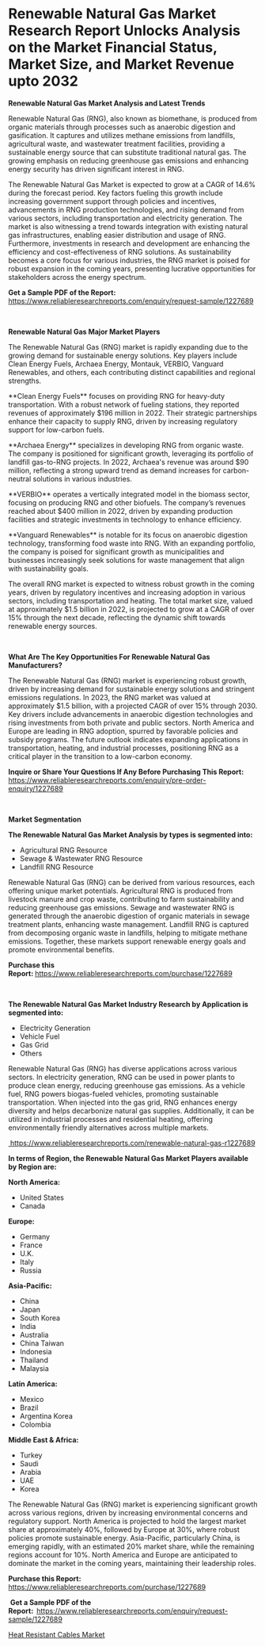 <p><h1>Renewable Natural Gas Market Research Report Unlocks Analysis on the Market Financial Status, Market Size, and Market Revenue upto 2032</h1></p><p><strong>Renewable Natural Gas Market Analysis and Latest Trends</strong></p>
<p><p>Renewable Natural Gas (RNG), also known as biomethane, is produced from organic materials through processes such as anaerobic digestion and gasification. It captures and utilizes methane emissions from landfills, agricultural waste, and wastewater treatment facilities, providing a sustainable energy source that can substitute traditional natural gas. The growing emphasis on reducing greenhouse gas emissions and enhancing energy security has driven significant interest in RNG.</p><p>The Renewable Natural Gas Market is expected to grow at a CAGR of 14.6% during the forecast period. Key factors fueling this growth include increasing government support through policies and incentives, advancements in RNG production technologies, and rising demand from various sectors, including transportation and electricity generation. The market is also witnessing a trend towards integration with existing natural gas infrastructures, enabling easier distribution and usage of RNG. Furthermore, investments in research and development are enhancing the efficiency and cost-effectiveness of RNG solutions. As sustainability becomes a core focus for various industries, the RNG market is poised for robust expansion in the coming years, presenting lucrative opportunities for stakeholders across the energy spectrum.</p></p>
<p><strong>Get a Sample PDF of the Report:&nbsp;</strong> <a href="https://www.reliableresearchreports.com/enquiry/request-sample/1227689?utm_campaign=2294&utm_medium=2&utm_source=Github&utm_content=ia&utm_term=13022025&utm_id=renewable-natural-gas">https://www.reliableresearchreports.com/enquiry/request-sample/1227689</a></p>
<p>&nbsp;</p>
<p><strong>Renewable Natural Gas Major Market Players</strong></p>
<p><p>The Renewable Natural Gas (RNG) market is rapidly expanding due to the growing demand for sustainable energy solutions. Key players include Clean Energy Fuels, Archaea Energy, Montauk, VERBIO, Vanguard Renewables, and others, each contributing distinct capabilities and regional strengths.</p><p>**Clean Energy Fuels** focuses on providing RNG for heavy-duty transportation. With a robust network of fueling stations, they reported revenues of approximately $196 million in 2022. Their strategic partnerships enhance their capacity to supply RNG, driven by increasing regulatory support for low-carbon fuels.</p><p>**Archaea Energy** specializes in developing RNG from organic waste. The company is positioned for significant growth, leveraging its portfolio of landfill gas-to-RNG projects. In 2022, Archaea's revenue was around $90 million, reflecting a strong upward trend as demand increases for carbon-neutral solutions in various industries.</p><p>**VERBIO** operates a vertically integrated model in the biomass sector, focusing on producing RNG and other biofuels. The company’s revenues reached about $400 million in 2022, driven by expanding production facilities and strategic investments in technology to enhance efficiency.</p><p>**Vanguard Renewables** is notable for its focus on anaerobic digestion technology, transforming food waste into RNG. With an expanding portfolio, the company is poised for significant growth as municipalities and businesses increasingly seek solutions for waste management that align with sustainability goals.</p><p>The overall RNG market is expected to witness robust growth in the coming years, driven by regulatory incentives and increasing adoption in various sectors, including transportation and heating. The total market size, valued at approximately $1.5 billion in 2022, is projected to grow at a CAGR of over 15% through the next decade, reflecting the dynamic shift towards renewable energy sources.</p></p>
<p>&nbsp;</p>
<p><strong>What Are The Key Opportunities For Renewable Natural Gas Manufacturers?</strong></p>
<p><p>The Renewable Natural Gas (RNG) market is experiencing robust growth, driven by increasing demand for sustainable energy solutions and stringent emissions regulations. In 2023, the RNG market was valued at approximately $1.5 billion, with a projected CAGR of over 15% through 2030. Key drivers include advancements in anaerobic digestion technologies and rising investments from both private and public sectors. North America and Europe are leading in RNG adoption, spurred by favorable policies and subsidy programs. The future outlook indicates expanding applications in transportation, heating, and industrial processes, positioning RNG as a critical player in the transition to a low-carbon economy.</p></p>
<p><strong>Inquire or Share Your Questions If Any Before Purchasing This Report:</strong> <a href="https://www.reliableresearchreports.com/enquiry/pre-order-enquiry/1227689?utm_campaign=2294&utm_medium=2&utm_source=Github&utm_content=ia&utm_term=13022025&utm_id=renewable-natural-gas">https://www.reliableresearchreports.com/enquiry/pre-order-enquiry/1227689</a></p>
<p>&nbsp;</p>
<p><strong>Market Segmentation</strong></p>
<p><strong>The Renewable Natural Gas Market Analysis by types is segmented into:</strong></p>
<p><ul><li>Agricultural RNG Resource</li><li>Sewage & Wastewater RNG Resource</li><li>Landfill RNG Resource</li></ul></p>
<p><p>Renewable Natural Gas (RNG) can be derived from various resources, each offering unique market potentials. Agricultural RNG is produced from livestock manure and crop waste, contributing to farm sustainability and reducing greenhouse gas emissions. Sewage and wastewater RNG is generated through the anaerobic digestion of organic materials in sewage treatment plants, enhancing waste management. Landfill RNG is captured from decomposing organic waste in landfills, helping to mitigate methane emissions. Together, these markets support renewable energy goals and promote environmental benefits.</p></p>
<p><strong>Purchase this Report:&nbsp;</strong><a href="https://www.reliableresearchreports.com/purchase/1227689?utm_campaign=2294&utm_medium=2&utm_source=Github&utm_content=ia&utm_term=13022025&utm_id=renewable-natural-gas">https://www.reliableresearchreports.com/purchase/1227689</a></p>
<p>&nbsp;</p>
<p><strong>The Renewable Natural Gas Market Industry Research by Application is segmented into:</strong></p>
<p><ul><li>Electricity Generation</li><li>Vehicle Fuel</li><li>Gas Grid</li><li>Others</li></ul></p>
<p><p>Renewable Natural Gas (RNG) has diverse applications across various sectors. In electricity generation, RNG can be used in power plants to produce clean energy, reducing greenhouse gas emissions. As a vehicle fuel, RNG powers biogas-fueled vehicles, promoting sustainable transportation. When injected into the gas grid, RNG enhances energy diversity and helps decarbonize natural gas supplies. Additionally, it can be utilized in industrial processes and residential heating, offering environmentally friendly alternatives across multiple markets.</p></p>
<p><a href="https://www.reliableresearchreports.com/renewable-natural-gas-r1227689?utm_campaign=2294&utm_medium=2&utm_source=Github&utm_content=ia&utm_term=13022025&utm_id=renewable-natural-gas">&nbsp;https://www.reliableresearchreports.com/renewable-natural-gas-r1227689</a></p>
<p><strong>In terms of Region, the Renewable Natural Gas Market Players available by Region are:</strong></p>
<p>
    <p> <strong> North America: </strong>
        <ul>
            <li>United States</li>
            <li>Canada</li>
        </ul>
        </p> 
    <p> <strong> Europe: </strong>
        <ul>
            <li>Germany</li>
            <li>France</li>
            <li>U.K.</li>
            <li>Italy</li>
            <li>Russia</li>
        </ul>
        </p> 
    <p> <strong> Asia-Pacific: </strong>
        <ul>
            <li>China</li>
            <li>Japan</li>
            <li>South Korea</li>
            <li>India</li>
            <li>Australia</li>
            <li>China Taiwan</li>
            <li>Indonesia</li>
            <li>Thailand</li>
            <li>Malaysia</li>
        </ul>
        </p> 
    <p> <strong> Latin America: </strong>
        <ul>
            <li>Mexico</li>
            <li>Brazil</li>
            <li>Argentina Korea</li>
            <li>Colombia</li>
        </ul>
        </p> 
    <p> <strong> Middle East & Africa: </strong>
        <ul>
            <li>Turkey</li>
            <li>Saudi</li>
            <li>Arabia</li>
            <li>UAE</li>
            <li>Korea</li>
        </ul>
    </p>
    </p>
<p><p>The Renewable Natural Gas (RNG) market is experiencing significant growth across various regions, driven by increasing environmental concerns and regulatory support. North America is projected to hold the largest market share at approximately 40%, followed by Europe at 30%, where robust policies promote sustainable energy. Asia-Pacific, particularly China, is emerging rapidly, with an estimated 20% market share, while the remaining regions account for 10%. North America and Europe are anticipated to dominate the market in the coming years, maintaining their leadership roles.</p></p>
<p><strong>Purchase this Report: </strong><a href="https://www.reliableresearchreports.com/purchase/1227689?utm_campaign=2294&utm_medium=2&utm_source=Github&utm_content=ia&utm_term=13022025&utm_id=renewable-natural-gas">https://www.reliableresearchreports.com/purchase/1227689</a></p>
<p>&nbsp;<strong>Get a Sample PDF of the Report:&nbsp;&nbsp;</strong><a href="https://www.reliableresearchreports.com/enquiry/request-sample/1227689?utm_campaign=2294&utm_medium=2&utm_source=Github&utm_content=ia&utm_term=13022025&utm_id=renewable-natural-gas">https://www.reliableresearchreports.com/enquiry/request-sample/1227689</a></p>
<p><strong></strong></p>
<p><p><a href="https://github.com/osbornrdaflalo/Market-Research-Report-List-1/blob/main/heat-resistant-cables-market.md?utm_campaign=2294&utm_medium=2&utm_source=Github&utm_content=ia&utm_term=13022025&utm_id=renewable-natural-gas">Heat Resistant Cables Market</a></p></p>